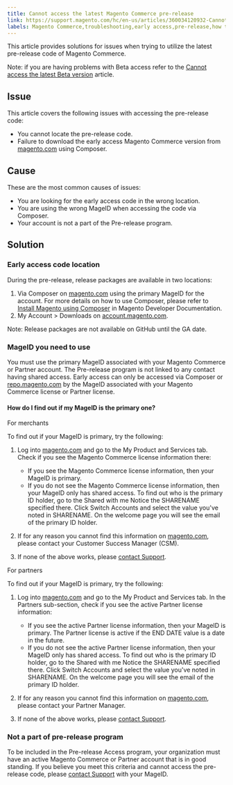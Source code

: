 ```yaml
---
title: Cannot access the latest Magento Commerce pre-release
link: https://support.magento.com/hc/en-us/articles/360034120932-Cannot-access-the-latest-Magento-Commerce-pre-release
labels: Magento Commerce,troubleshooting,early access,pre-release,how to,MageID
---
```


This article provides solutions for issues when trying to utilize the latest pre-release code of Magento Commerce.

<p class="info">Note: if you are having problems with Beta access refer to the <a href="https://support.magento.com/hc/en-us/articles/360048169471">Cannot access the latest Beta version</a> article.</p>

## Issue

This article covers the following issues with accessing the pre-release code:

* You cannot locate the pre-release code.
* Failure to download the early access Magento Commerce version from [magento.com](https://account.magento.com/customer/account/login) using Composer.

## Cause

These are the most common causes of issues:

* You are looking for the early access code in the wrong location.
* You are using the wrong MageID when accessing the code via Composer.
* Your account is not a part of the Pre-release program.

## Solution

### Early access code location

During the pre-release, release packages are available in two locations:

1. Via Composer on [magento.com](https://repo.magento.com/) using the primary MageID for the account. For more details on how to use Composer, please refer to [Install Magento using Composer](https://devdocs.magento.com/guides/v2.3/install-gde/composer.html) in Magento Developer Documentation.
1. My Account > Downloads on [account.magento.com](https://account.magento.com/customer/account/login).

<p class="info">Note: Release packages are not available on GitHub until the GA date.</p>

### MageID you need to use

You must use the primary MageID associated with your Magento Commerce or Partner account. The Pre-release program is not linked to any contact having shared access. Early access can only be accessed via Composer or [repo.magento.com](https://repo.magento.com/) by the MageID associated with your Magento Commerce license or Partner license. 

#### How do I find out if my MageID is the primary one?

For merchants

To find out if your MageID is primary, try the following:

1. Log into [magento.com](https://account.magento.com/customer/account/login) and go to the My Product and Services tab. Check if you see the Magento Commerce license information there:
    
    * If you see the Magento Commerce license information, then your MageID is primary.
    * If you do not see the Magento Commerce license information, then your MageID only has shared access. To find out who is the primary ID holder, go to the Shared with me Notice the SHARENAME specified there. Click Switch Accounts and select the value you've noted in SHARENAME. On the welcome page you will see the email of the primary ID holder.
    
    
    
1. If for any reason you cannot find this information on [magento.com](https://account.magento.com/customer/account/login), please contact your Customer Success Manager (CSM).
1. If none of the above works, please [contact Support](https://support.magento.com/hc/en-us/articles/360019088251-Submit-a-support-ticket).

For partners

To find out if your MageID is primary, try the following:

1. Log into [magento.com](https://account.magento.com/customer/account/login) and go to the My Product and Services tab. In the Partners sub-section, check if you see the active Partner license information:  
    
    
    * If you see the active Partner license information, then your MageID is primary. The Partner license is active if the END DATE value is a date in the future. 
    * If you do not see the active Partner license information, then your MageID only has shared access. To find out who is the primary ID holder, go to the Shared with me Notice the SHARENAME specified there. Click Switch Accounts and select the value you've noted in SHARENAME. On the welcome page you will see the email of the primary ID holder.
    
    
    
1. If for any reason you cannot find this information on [magento.com](https://account.magento.com/customer/account/login), please contact your Partner Manager.
1. If none of the above works, please [сontact Support](https://support.magento.com/hc/en-us/articles/360019088251-Submit-a-support-ticket).

### Not a part of pre-release program

To be included in the Pre-release Access program, your organization must have an active Magento Commerce or Partner account that is in good standing. If you believe you meet this criteria and cannot access the pre-release code, please [contact Support](https://support.magento.com/hc/en-us/articles/360019088251-Submit-a-support-ticket) with your MageID.